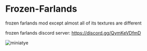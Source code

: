 # Frozen-Farlands

frozen farlands mod except almost all of its textures are different

frozen farlands discord server:
<https://discord.gg/QymKeVDfmD>

![miniatye](https://user-images.githubusercontent.com/76790938/232889316-4e83d2db-c1c2-4ddf-bf6f-20d852a915c4.png)

